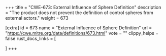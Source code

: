 +++
title = "CWE-673: External Influence of Sphere Definition"
description	= "The product does not prevent the definition of control spheres from external actors."
weight = 673

[extra]
id = 673
name = "External Influence of Sphere Definition"
url = "https://cwe.mitre.org/data/definitions/673.html"
vote = ""
clippy_helps = false
rust_docs_links = [
	
]
+++

